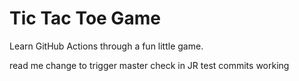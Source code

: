 # Tic Tac Toe Game

Learn GitHub Actions through a fun little game.

read me change to trigger master check in JR test commits working
